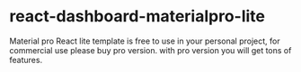 # react-dashboard-materialpro-lite
Material pro React lite template is free to use in your personal project, for commercial use please buy pro version. with pro version you will get tons of features.

